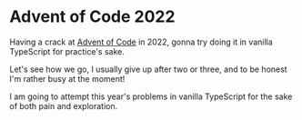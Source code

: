 # Advent of Code 2022

Having a crack at [Advent of Code](https://adventofcode.com/) in 2022, gonna try doing it in vanilla TypeScript for practice's sake.

Let's see how we go, I usually give up after two or three, and to be honest I'm rather busy at the moment!

I am going to attempt this year's problems in vanilla TypeScript for the sake of both pain and exploration.

